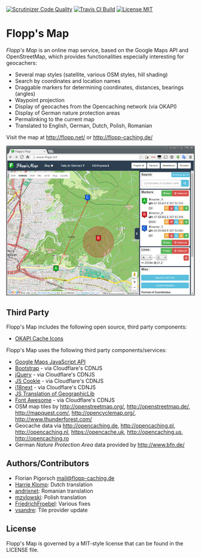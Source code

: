 [![Scrutinizer Code Quality](https://scrutinizer-ci.com/g/flopp/FloppsMap/badges/quality-score.png?b=master)](https://scrutinizer-ci.com/g/flopp/FloppsMap/?branch=master)
[![Travis CI Build](https://api.travis-ci.org/flopp/FloppsMap.svg?branch=master)](https://travis-ci.org/flopp/FloppsMap)
[![License MIT](https://img.shields.io/badge/license-MIT-lightgrey.svg?style=flat)](https://github.com/flopp/FloppsMap/blob/master/LICENSE)

# Flopp's Map

*Flopp's Map* is an online map service, based on the Google Maps API and OpenStreetMap, which provides functionalities especially interesting for geocachers:
- Several map styles (satellite, various OSM styles, hill shading)
- Search by coordinates and location names
- Draggable markers for determining coordinates, distances, bearings (angles)
- Waypoint projection
- Display of geocaches from the Opencaching network (via OKAPI)
- Display of German nature protection areas
- Permalinking to the current map
- Translated to English, German, Dutch, Polish, Romanian

Visit the map at http://flopp.net/ or http://flopp-caching.de/

![Screenshot of Flopp's Map](https://raw.githubusercontent.com/flopp/flopp.github.io/master/FloppsMap/floppsmap.jpg)


## Third Party
Flopp's Map includes the following open source, third party components:
- [OKAPI Cache Icons](https://github.com/opencaching/okapi)

Flopp's Map uses the following third party components/services:
- [Google Maps JavaScript API](https://developers.google.com/maps/documentation/javascript)
- [Bootstrap](http://getbootstrap.com/) - via Cloudflare's CDNJS
- [jQuery](https://jquery.com/) - via Cloudflare's CDNJS
- [JS Cookie](https://github.com/js-cookie/js-cookie) - via Cloudflare's CDNJS
- [i18next](http://i18next.com/) - via Cloudflare's CDNJS
- [JS Translation of GeographicLib](http://geographiclib.sf.net/html/other.html#javascript)
- [Font Awesome](https://fortawesome.github.io/Font-Awesome/) - via Cloudflare's CDNJS
- OSM map tiles by http://openstreetmap.org/, http://openstreetmap.de/, http://mapquest.com/, http://opencyclemap.org/, http://www.thunderforest.com/
- Geocache data via  http://opencaching.de, http://opencaching.pl, http://opencaching.nl, https://opencache.uk, http://opencaching.us, http://opencaching.ro
- German *Nature Protection Area* data provided by http://www.bfn.de/


## Authors/Contributors
- Florian Pigorsch <mail@flopp-caching.de>
- [Harrie Klomp](https://github.com/harrieklomp): Dutch translation
- [andrixnet](https://github.com/andrixnet): Romanian translation
- [mzylowski](https://github.com/mzylowski): Polish translation
- [FriedrichFroebel](https://github.com/FriedrichFroebel): Various fixes
- [vsandre](https://github.com/vsandre): Tile provider update

## License
Flopp's Map is governed by a MIT-style license that can be found in the LICENSE file.

